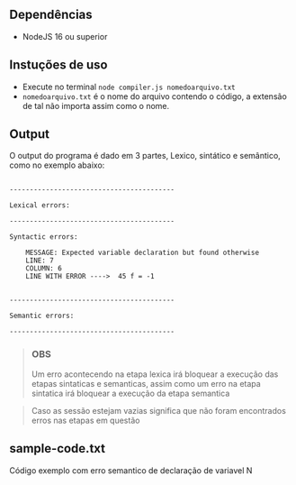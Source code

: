 ## Dependências
- NodeJS 16 ou superior

## Instuções de uso

- Execute no terminal `node compiler.js nomedoarquivo.txt` 
- `nomedoarquivo.txt` é o nome do arquivo contendo o código, a extensão de tal não importa assim como o nome.

## Output

O output do programa é dado em 3 partes, Lexico, sintático e semântico, como no exemplo abaixo:

```

-----------------------------------------

Lexical errors:

-----------------------------------------

Syntactic errors:

    MESSAGE: Expected variable declaration but found otherwise
    LINE: 7
    COLUMN: 6
    LINE WITH ERROR ---->  45 f = -1


-----------------------------------------

Semantic errors:

-----------------------------------------

```
> ### OBS
> Um erro acontecendo na etapa lexica irá bloquear a execução das etapas sintaticas e semanticas, assim como um erro na etapa sintatica irá bloquear a execução da etapa semantica

> Caso as sessão estejam vazias significa que não foram encontrados erros nas etapas em questão

## sample-code.txt

Código exemplo com erro semantico de declaração de variavel N

